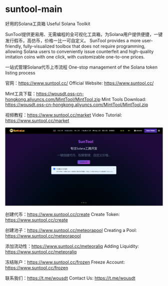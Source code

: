 # suntool-main

好用的Solana工具箱
Useful Solana Toolkit

SunTool提供更易用、无需编程的全可视化工具箱，为Solana用户提供便捷，一键发行假币，高仿币，价格一比一可自定义。
SunTool provides a more user-friendly, fully-visualized toolbox that does not require programming, allowing Solana users to conveniently issue counterfeit and high-quality imitation coins with one click, with customizable one-to-one prices.

一站式管理Solana代币上市流程
One-stop management of the Solana token listing process

官网：https://www.suntool.cc/
Official Website: https://www.suntool.cc/

Mint工具下载：https://wousdt.oss-cn-hongkong.aliyuncs.com/MintTool/MintTool.zip
Mint Tools Download: https://wousdt.oss-cn-hongkong.aliyuncs.com/MintTool/MintTool.zip

视频教程：https://www.suntool.cc/market
Video Tutorial: https://www.suntool.cc/market

![image](/image/home.jpg)


创建代币：https://www.suntool.cc/create
Create Token: https://www.suntool.cc/create

创建池子：https://www.suntool.cc/meteorapool
Creating a Pool: https://www.suntool.cc/meteorapool

添加流动性：https://www.suntool.cc/meteoraliq
Adding Liquidity: https://www.suntool.cc/meteoraliq

冻结账户：https://www.suntool.cc/frozen
Freeze Account: https://www.suntool.cc/frozen


联系我们：https://t.me/wousdt
Contact Us: https://t.me/wousdt

